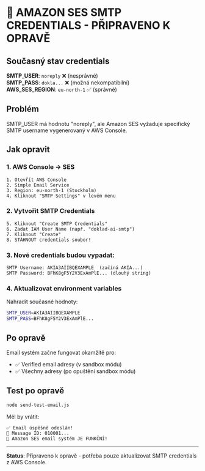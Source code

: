 # 🔧 AMAZON SES SMTP CREDENTIALS - PŘIPRAVENO K OPRAVĚ

## Současný stav credentials

**SMTP_USER**: `noreply` ❌ (nesprávné)  
**SMTP_PASS**: `dokla...` ❌ (možná nekompatibilní)  
**AWS_SES_REGION**: `eu-north-1` ✅ (správné)

## Problém

SMTP_USER má hodnotu "noreply", ale Amazon SES vyžaduje specifický SMTP username vygenerovaný v AWS Console.

## Jak opravit

### 1. AWS Console → SES
```
1. Otevřít AWS Console
2. Simple Email Service
3. Region: eu-north-1 (Stockholm)
4. Kliknout "SMTP Settings" v levém menu
```

### 2. Vytvořit SMTP Credentials
```
5. Kliknout "Create SMTP Credentials"  
6. Zadat IAM User Name (např. "doklad-ai-smtp")
7. Kliknout "Create"
8. STÁHNOUT credentials soubor!
```

### 3. Nové credentials budou vypadat:
```
SMTP Username: AKIA3AIIBQEXAMPLE  (začíná AKIA...)
SMTP Password: BFhK8gF5Y2V3ExAmPlE... (dlouhý string)
```

### 4. Aktualizovat environment variables
Nahradit současné hodnoty:
```bash
SMTP_USER=AKIA3AIIBQEXAMPLE
SMTP_PASS=BFhK8gF5Y2V3ExAmPlE...
```

## Po opravě

Email systém začne fungovat okamžitě pro:
- ✅ Verified email adresy (v sandbox módu)
- ✅ Všechny adresy (po opuštění sandbox módu)

## Test po opravě

```bash
node send-test-email.js
```

Měl by vrátit:
```
✅ Email úspěšně odeslán!
📧 Message ID: 010001...
🎯 Amazon SES email systém JE FUNKČNÍ!
```

---

**Status**: Připraveno k opravě - potřeba pouze aktualizovat SMTP credentials z AWS Console.
